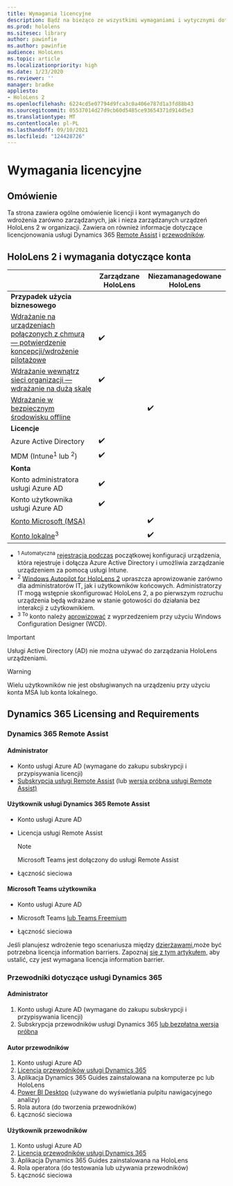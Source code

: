 ```yaml
---
title: Wymagania licencyjne
description: Bądź na bieżąco ze wszystkimi wymaganiami i wytycznymi dotyczącymi licencjonowania, które są potrzebne do zarządzania urządzeniami przenośnymi, HoloLens i usługi Remote Assist.
ms.prod: hololens
ms.sitesec: library
author: pawinfie
ms.author: pawinfie
audience: HoloLens
ms.topic: article
ms.localizationpriority: high
ms.date: 1/23/2020
ms.reviewer: ''
manager: bradke
appliesto:
- HoloLens 2
ms.openlocfilehash: 6224cd5e07794d9fca3c0a406e787d1a3fd88b43
ms.sourcegitcommit: 05537014d27d9cb60d5485ce93654371d914d5e3
ms.translationtype: MT
ms.contentlocale: pl-PL
ms.lasthandoff: 09/10/2021
ms.locfileid: "124428726"
---
```

# <a name="license-requirements"></a>Wymagania licencyjne

## <a name="overview"></a>Omówienie
Ta strona zawiera ogólne omówienie licencji i kont wymaganych do wdrożenia zarówno zarządzanych, jak i nieza zarządzanych urządzeń HoloLens 2 w organizacji. Zawiera on również informacje dotyczące licencjonowania usługi Dynamics 365 [Remote Assist](#dynamics-365-remote-assist) i [przewodników](#dynamics-365-guides).

## <a name="hololens-2-license-and-account-requirements"></a>HoloLens 2 i wymagania dotyczące konta

 
|       &nbsp;      | Zarządzane HoloLens | Niezamanagedowane HoloLens |
|-------------------|-----------------|---------------------|
| **Przypadek użycia biznesowego** | | |
| [Wdrażanie na urządzeniach połączonych z chmurą — potwierdzenie koncepcji/wdrożenie pilotażowe](hololens-requirements.md#scenario-a-deploy-to-cloud-connected-devices)  | ✔️| |
| [Wdrażanie wewnątrz sieci organizacji — wdrażanie na dużą skalę](hololens-requirements.md#scenario-b-deploy-inside-your-organizations-network) | ✔️| |
| [Wdrażanie w bezpiecznym środowisku offline](hololens-requirements.md#scenario-c-deploy-in-secure-offline-environment) | | ✔️ |
| **Licencje** | | |
| Azure Active Directory | ✔️ | |
| MDM (Intune<sup>1</sup> lub <sup>2</sup>) | ✔️  | |
| **Konta** |  | |
| Konto administratora usługi Azure AD | ✔️ |  |
| Konto użytkownika usługi Azure AD | ✔️ | |
| [Konto Microsoft (MSA)](/windows/security/identity-protection/access-control/microsoft-accounts)| | ✔️ |
| [Konto lokalne](/windows/security/identity-protection/access-control/local-accounts)<sup>3</sup> | | ✔️ |
- <sup>1 Automatyczna</sup> [rejestracja podczas](/mem/intune/enrollment/windows-enroll#enable-windows-10-automatic-enrollment) początkowej konfiguracji urządzenia, która rejestruje i dołącza Azure Active Directory i umożliwia zarządzanie urządzeniem za pomocą usługi Intune.
- <sup>2</sup> [Windows Autopilot for HoloLens 2](hololens2-autopilot.md) upraszcza aprowizowanie zarówno dla administratorów IT, jak i użytkowników końcowych. Administratorzy IT mogą wstępnie skonfigurować HoloLens 2, a po pierwszym rozruchu urządzenia będą wdrażane w stanie gotowości do działania bez interakcji z użytkownikiem.
- <sup>3 To</sup> konto należy [aprowizować](hololens-provisioning.md#provisioning-package-hololens-wizard) z wyprzedzeniem przy użyciu Windows Configuration Designer (WCD).

> [!IMPORTANT]
> Usługi Active Directory (AD) nie można używać do zarządzania HoloLens urządzeniami.
 
> [!WARNING]
> Wielu użytkowników nie jest obsługiwanych na urządzeniu przy użyciu konta MSA lub konta lokalnego.

## <a name="dynamics-365-licensing-and-requirements"></a>Dynamics 365 Licensing and Requirements

### <a name="dynamics-365-remote-assist"></a>Dynamics 365 Remote Assist 

#### <a name="admin"></a>Administrator

- Konto usługi Azure AD (wymagane do zakupu subskrypcji i przypisywania licencji)
- [Subskrypcja usługi Remote Assist](/dynamics365/mixed-reality/remote-assist/buy-and-deploy-remote-assist) (lub [wersja próbna usługi Remote Assist)](/dynamics365/mixed-reality/remote-assist/try-remote-assist)
    
#### <a name="dynamics-365-remote-assist-user"></a>Użytkownik usługi Dynamics 365 Remote Assist

- Konto usługi Azure AD

- Licencja usługi Remote Assist 

  > [!NOTE]
  > Microsoft Teams jest dołączony do usługi Remote Assist

- Łączność sieciowa

#### <a name="microsoft-teams-user"></a>Microsoft Teams użytkownika

- Konto usługi Azure AD

- Microsoft Teams [lub Teams Freemium](https://products.office.com/microsoft-teams/free)

- Łączność sieciowa

Jeśli planujesz wdrożenie tego scenariusza między [dzierżawami,](/dynamics365/mixed-reality/remote-assist/cross-tenant-overview#scenario-2-leasing-services-to-other-tenants)może być potrzebna licencja information barriers. Zapoznaj [się z tym artykułem,](/dynamics365/mixed-reality/remote-assist/cross-tenant-licensing-implementation#step-1-determine-if-information-barriers-are-necessary) aby ustalić, czy jest wymagana licencja information barrier.

### <a name="dynamics-365-guides"></a>Przewodniki dotyczące usługi Dynamics 365 

#### <a name="admin"></a>Administrator

1. Konto usługi Azure AD (wymagane do zakupu subskrypcji i przypisywania licencji)
2. Subskrypcja przewodników usługi Dynamics 365 [lub bezpłatna wersja próbna](/dynamics365/mixed-reality/guides/setup-step-one)

#### <a name="guides-author"></a>Autor przewodników

1. Konto usługi Azure AD
1. [Licencja przewodników usługi Dynamics 365](/dynamics365/mixed-reality/guides/requirements)
1. Aplikacja Dynamics 365 Guides zainstalowana na komputerze pc lub HoloLens
1. [Power BI Desktop](https://powerbi.microsoft.com/desktop/) (używane do wyświetlania pulpitu nawigacyjnego analizy)
1. Rola autora (do tworzenia przewodników)
1. Łączność sieciowa

#### <a name="guides-user"></a>Użytkownik przewodników

1. Konto usługi Azure AD
1. [Licencja przewodników usługi Dynamics 365](/dynamics365/mixed-reality/guides/requirements)
1. Aplikacja Dynamics 365 Guides zainstalowana na HoloLens
1. Rola operatora (do testowania lub używania przewodników)
1. Łączność sieciowa
